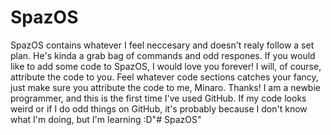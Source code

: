 # SpazOS
SpazOS contains whatever I feel neccesary and doesn't realy follow a set plan. He's kinda a grab bag of commands and odd respones.
If you would like to add some code to SpazOS, I would love you forever! I will, of course, attribute the code to you.
Feel whatever code sections catches your fancy, just make sure you attribute the code to me, Minaro. Thanks!
I am a newbie programmer, and this is the first time I've used GitHub. If my code looks weird or if I do odd things on GitHub, it's probably because I don't know what I'm doing, but I'm learning :D"# SpazOS" 
